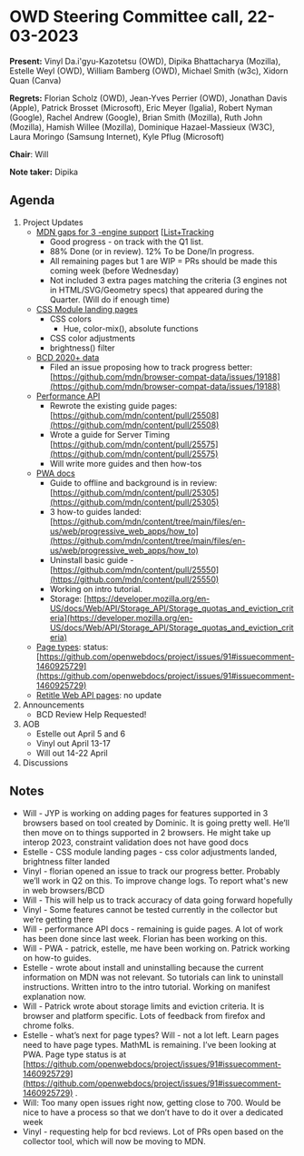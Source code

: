 # OWD Steering Committee call, 22-03-2023

**Present:** Vinyl Da.i'gyu-Kazotetsu (OWD), Dipika Bhattacharya (Mozilla), Estelle Weyl (OWD), William Bamberg (OWD), Michael Smith (w3c), Xidorn Quan (Canva)

**Regrets:**  Florian Scholz (OWD), Jean-Yves Perrier (OWD),  Jonathan Davis (Apple), Patrick Brosset (Microsoft), Eric Meyer (Igalia), ​​Robert Nyman (Google), Rachel Andrew (Google), Brian Smith (Mozilla), Ruth John (Mozilla), Hamish Willee (Mozilla), Dominique Hazael-Massieux (W3C), Laura Moringo (Samsung Internet), Kyle Pflug (Microsoft)

**Chair**: Will

**Note taker:** Dipika

## Agenda

1. Project Updates
    - [MDN gaps for 3 -engine support](https://github.com/openwebdocs/project/issues/152) [[List+Tracking](https://docs.google.com/spreadsheets/d/1qsZGV2-OOAScID-UtTI33IH5Ltc7vpcTccAS2FjBcAk/edit#gid=0)
        - Good progress - on track with the Q1 list.
        - 88% Done (or in review). 12% To be Done/In progress.
        - All remaining pages but 1 are WIP = PRs should be made this coming week (before Wednesday)
        - Not included 3 extra pages matching the criteria (3 engines not in HTML/SVG/Geometry specs) that appeared during the Quarter. (Will do if enough time)
    - [CSS Module landing pages](https://github.com/openwebdocs/project/issues/147)
        - CSS colors
            - Hue, color-mix(), absolute functions
        - CSS color adjustments
        - brightness() filter
    - [BCD 2020+ data](https://github.com/openwebdocs/project/issues/85)
        - Filed an issue proposing how to track progress better: [https://github.com/mdn/browser-compat-data/issues/19188](https://github.com/mdn/browser-compat-data/issues/19188) 
    - [Performance API](https://github.com/openwebdocs/project/issues/62)
        - Rewrote the existing guide pages: [https://github.com/mdn/content/pull/25508](https://github.com/mdn/content/pull/25508)
        - Wrote a guide for Server Timing [https://github.com/mdn/content/pull/25575](https://github.com/mdn/content/pull/25575)
        - Will write more guides and then how-tos
    - [PWA docs](https://github.com/mdn/mdn/issues/280)
        - Guide to offline and background is in review: [https://github.com/mdn/content/pull/25305](https://github.com/mdn/content/pull/25305)
        - 3 how-to guides landed: [https://github.com/mdn/content/tree/main/files/en-us/web/progressive_web_apps/how_to](https://github.com/mdn/content/tree/main/files/en-us/web/progressive_web_apps/how_to) 
        - Uninstall basic guide - [https://github.com/mdn/content/pull/25550](https://github.com/mdn/content/pull/25550)
        - Working on intro tutorial.
        - Storage: [https://developer.mozilla.org/en-US/docs/Web/API/Storage_API/Storage_quotas_and_eviction_criteria](https://developer.mozilla.org/en-US/docs/Web/API/Storage_API/Storage_quotas_and_eviction_criteria) 
    - [Page types](https://github.com/openwebdocs/project/issues/91): status: [https://github.com/openwebdocs/project/issues/91#issuecomment-1460925729](https://github.com/openwebdocs/project/issues/91#issuecomment-1460925729) 
    - [Retitle Web API pages](https://github.com/mdn/mdn/issues/284): no update
2. Announcements
    - BCD Review Help Requested!
3. AOB
    - Estelle out April 5 and 6
    - Vinyl out April 13-17
    - Will out 14-22 April
4. Discussions

## Notes

- Will - JYP is working on adding pages for features supported in 3 browsers based on tool created by Dominic. It is going pretty well. He’ll then move on to things supported in 2 browsers. He might take up interop 2023, constraint validation does not have good docs
- Estelle - CSS module landing pages - css color adjustments landed, brightness filter landed
- Vinyl - florian opened an issue to track our progress better. Probably we’ll work in Q2 on this. To improve change logs. To report what's new in web browsers/BCD
- Will - This will help us to track accuracy of data going forward hopefully
- Vinyl - Some features cannot be tested currently in the collector but we’re getting there
- Will - performance API docs - remaining is guide pages. A lot of work has been done since last week. Florian has been working on this. 
- Will - PWA - patrick, estelle, me have been working on. Patrick working on how-to guides.
- Estelle - wrote about install and uninstalling because the current information on MDN was not relevant. So tutorials can link to uninstall instructions. Written intro to the intro tutorial. Working on manifest explanation now.
- Will - Patrick wrote about storage limits and eviction criteria. It is browser and platform specific. Lots of feedback from firefox and chrome folks.
- Estelle - what’s next for page types? Will - not a lot left. Learn pages need to have page types. MathML is remaining. I’ve been looking at PWA. Page type status is at [https://github.com/openwebdocs/project/issues/91#issuecomment-1460925729](https://github.com/openwebdocs/project/issues/91#issuecomment-1460925729) .
- Will: Too many open issues right now, getting close to 700. Would be nice to have a process so that we don’t have to do it over a dedicated week
- Vinyl - requesting help for bcd reviews. Lot of PRs open based on the collector tool, which will now be moving to MDN.
